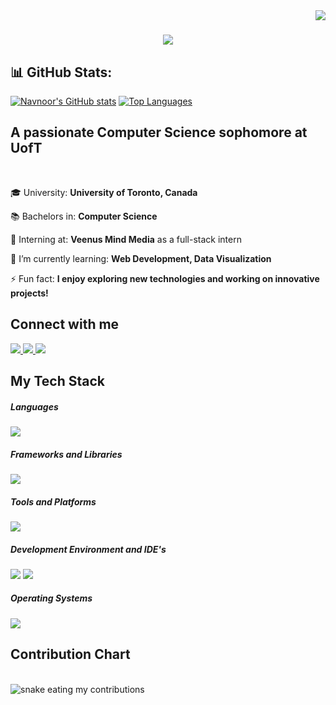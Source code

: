 <img align="right" src="https://visitor-badge.laobi.icu/badge?page_id=Navnoorsinghmahal.Navnoorsinghmahal" />

<h1 align="center">
    <img src="https://readme-typing-svg.herokuapp.com/?font=Righteous&size=40&center=true&vCenter=true&width=600&height=80&duration=4000&lines=Welcome+to+my+GitHub+Profile!+👋;+I'm+Navnoor+Singh+Mahal!;+2nd+Year+CS+Student+at+UofT;" />
</h1>

## 📊 GitHub Stats:
[![Navnoor's GitHub stats](https://github-readme-stats.vercel.app/api?username=Navnoorsinghmahal&hide_title=true&hide_border=true&show_icons=true&include_all_commits=true&count_private=true&line_height=21&text_color=000&icon_color=000&bg_color=0,ea6161,ffc64d,fffc4d,52fa5a&theme=graywhite)](https://github.com/Navnoorsinghmahal)
[![Top Languages](https://github-readme-stats.vercel.app/api/top-langs/?username=Navnoorsinghmahal&hide=html&hide_title=true&hide_border=true&layout=compact&langs_count=6&text_color=000&icon_color=fff&bg_color=0,52fa5a,4dfcff,c64dff&theme=graywhite)](https://github.com/Navnoorsinghmahal)

<h2 align="left">A passionate Computer Science sophomore at UofT</h2>
<br/>
<div align="left">

 🎓 University: **University of Toronto, Canada**

 📚 Bachelors in: **Computer Science**

 🔭 Interning at: **Veenus Mind Media** as a full-stack intern

 🌱 I’m currently learning: **Web Development, Data Visualization**

 ⚡ Fun fact: **I enjoy exploring new technologies and working on innovative projects!**

</div>

<h2 align="left">Connect with me</h2>
<div align="left"> 
  <a href="mailto:navnoor.mahal@mail.utoronto.ca">
    <img src="https://skillicons.dev/icons?i=gmail" />
  </a>
  <a href="https://www.linkedin.com/in/navnoor-singh-mahal-a67488293/" target="_blank">
    <img src="https://skillicons.dev/icons?i=linkedin" />
  </a>
  <a href="https://www.instagram.com/navnoorsinghmahal/" target="_blank">
    <img src="https://skillicons.dev/icons?i=instagram" />
  </a>
</div>

<h2 align="left">My Tech Stack</h2>
<div align="left">
    <h5 align="left">Languages</h5> <img src="https://skillicons.dev/icons?i=python,java,html,css,javascript,sql" />
    <br/>
    <h5 align="left">Frameworks and Libraries</h5> <img src="https://skillicons.dev/icons?i=nodejs,react,express,bootstrap" />
    <br/>
    <h5 align="left">Tools and Platforms</h5> <img src="https://skillicons.dev/icons?i=git,github,npm,docker" />
    <br/>
    <h5 align="left">Development Environment and IDE's</h5> <img src="https://skillicons.dev/icons?i=vscode,webstorm,pycharm" /> <img src="https://img.shields.io/badge/-MySQL%20Workbench-000?&logo=mysql&logoColor=4479A1" />
    <br/>
    <h5 align="left">Operating Systems</h5> <img src="https://skillicons.dev/icons?i=windows,linux,ubuntu" />
</div>

<h2>Contribution Chart</h2>
<br>
<img alt="snake eating my contributions" src="https://raw.githubusercontent.com/Navnoorsinghmahal/Navnoorsinghmahal/output/github-contribution-grid-snake.svg" />
